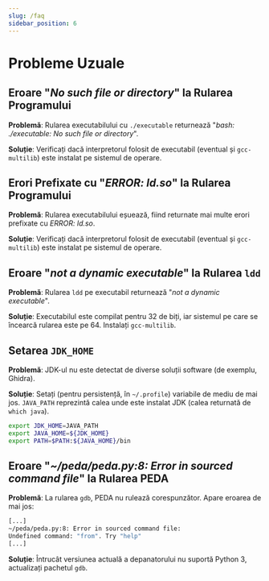```yaml
---
slug: /faq
sidebar_position: 6
---
```


# Probleme Uzuale

## Eroare "*No such file or directory*" la Rularea Programului

**Problemă**: Rularea executabilului cu `./executable` returnează "*bash: ./executable: No such file or directory*".

**Soluție**: Verificați dacă interpretorul folosit de executabil (eventual și `gcc-multilib`) este instalat pe sistemul de operare.

## Erori Prefixate cu "*ERROR: ld.so*" la Rularea Programului

**Problemă**: Rularea executabilului eșuează, fiind returnate mai multe erori prefixate cu *ERROR: ld.so*.

**Soluție**: Verificați dacă interpretorul folosit de executabil (eventual și `gcc-multilib`) este instalat pe sistemul de operare.

## Eroare "*not a dynamic executable*" la Rularea `ldd`

**Problemă**: Rularea `ldd` pe executabil returnează "*not a dynamic executable*".

**Soluție**: Executabilul este compilat pentru 32 de biți, iar sistemul pe care se încearcă rularea este pe 64. Instalați `gcc-multilib`.

## Setarea `JDK_HOME`

**Problemă**: JDK-ul nu este detectat de diverse soluții software (de exemplu, Ghidra).

**Soluție**: Setați (pentru persistență, în `~/.profile`) variabile de mediu de mai jos. `JAVA_PATH` reprezintă calea unde este instalat JDK (calea returnată de `which java`).

```bash
export JDK_HOME=JAVA_PATH
export JAVA_HOME=${JDK_HOME}
export PATH=$PATH:${JAVA_HOME}/bin
```

## Eroare "*~/peda/peda.py:8: Error in sourced command file*" la Rularea PEDA

**Problemă**: La rularea `gdb`, PEDA nu rulează corespunzător. Apare eroarea de mai jos:

```bash
[...]
~/peda/peda.py:8: Error in sourced command file:
Undefined command: "from". Try "help"
[...]
```

**Soluție**: Întrucât versiunea actuală a depanatorului nu suportă Python 3, actualizați pachetul `gdb`.

